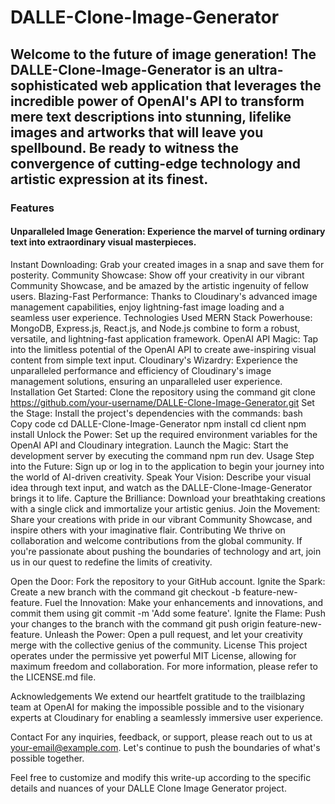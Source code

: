 # DALLE-Clone-Image-Generator
## Welcome to the future of image generation! The DALLE-Clone-Image-Generator is an ultra-sophisticated web application that leverages the incredible power of OpenAI's API to transform mere text descriptions into stunning, lifelike images and artworks that will leave you spellbound. Be ready to witness the convergence of cutting-edge technology and artistic expression at its finest.

### Features
#### Unparalleled Image Generation: Experience the marvel of turning ordinary text into extraordinary visual masterpieces.
Instant Downloading: Grab your created images in a snap and save them for posterity.
Community Showcase: Show off your creativity in our vibrant Community Showcase, and be amazed by the artistic ingenuity of fellow users.
Blazing-Fast Performance: Thanks to Cloudinary's advanced image management capabilities, enjoy lightning-fast image loading and a seamless user experience.
Technologies Used
MERN Stack Powerhouse: MongoDB, Express.js, React.js, and Node.js combine to form a robust, versatile, and lightning-fast application framework.
OpenAI API Magic: Tap into the limitless potential of the OpenAI API to create awe-inspiring visual content from simple text input.
Cloudinary's Wizardry: Experience the unparalleled performance and efficiency of Cloudinary's image management solutions, ensuring an unparalleled user experience.
Installation
Get Started: Clone the repository using the command git clone https://github.com/your-username/DALLE-Clone-Image-Generator.git
Set the Stage: Install the project's dependencies with the commands:
bash
Copy code
cd DALLE-Clone-Image-Generator
npm install
cd client
npm install
Unlock the Power: Set up the required environment variables for the OpenAI API and Cloudinary integration.
Launch the Magic: Start the development server by executing the command npm run dev.
Usage
Step into the Future: Sign up or log in to the application to begin your journey into the world of AI-driven creativity.
Speak Your Vision: Describe your visual idea through text input, and watch as the DALLE-Clone-Image-Generator brings it to life.
Capture the Brilliance: Download your breathtaking creations with a single click and immortalize your artistic genius.
Join the Movement: Share your creations with pride in our vibrant Community Showcase, and inspire others with your imaginative flair.
Contributing
We thrive on collaboration and welcome contributions from the global community. If you're passionate about pushing the boundaries of technology and art, join us in our quest to redefine the limits of creativity.

Open the Door: Fork the repository to your GitHub account.
Ignite the Spark: Create a new branch with the command git checkout -b feature-new-feature.
Fuel the Innovation: Make your enhancements and innovations, and commit them using git commit -m 'Add some feature'.
Ignite the Flame: Push your changes to the branch with the command git push origin feature-new-feature.
Unleash the Power: Open a pull request, and let your creativity merge with the collective genius of the community.
License
This project operates under the permissive yet powerful MIT License, allowing for maximum freedom and collaboration. For more information, please refer to the LICENSE.md file.

Acknowledgements
We extend our heartfelt gratitude to the trailblazing team at OpenAI for making the impossible possible and to the visionary experts at Cloudinary for enabling a seamlessly immersive user experience.

Contact
For any inquiries, feedback, or support, please reach out to us at your-email@example.com. Let's continue to push the boundaries of what's possible together.

Feel free to customize and modify this write-up according to the specific details and nuances of your DALLE Clone Image Generator project.
